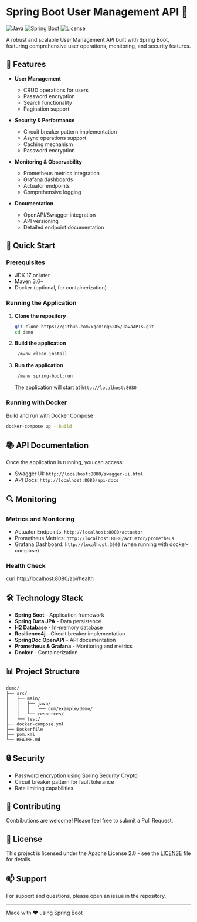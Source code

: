 # Spring Boot User Management API 🚀

[![Java](https://img.shields.io/badge/Java-17-orange.svg)](https://openjdk.java.net/projects/jdk/17/)
[![Spring Boot](https://img.shields.io/badge/Spring%20Boot-3.2.0-brightgreen.svg)](https://spring.io/projects/spring-boot)
[![License](https://img.shields.io/badge/License-Apache%202.0-blue.svg)](LICENSE)

A robust and scalable User Management API built with Spring Boot, featuring comprehensive user operations, monitoring, and security features.

## 🌟 Features

- **User Management**
  - CRUD operations for users
  - Password encryption
  - Search functionality
  - Pagination support

- **Security & Performance**
  - Circuit breaker pattern implementation
  - Async operations support
  - Caching mechanism
  - Password encryption

- **Monitoring & Observability**
  - Prometheus metrics integration
  - Grafana dashboards
  - Actuator endpoints
  - Comprehensive logging

- **Documentation**
  - OpenAPI/Swagger integration
  - API versioning
  - Detailed endpoint documentation

## 🚀 Quick Start

### Prerequisites

- JDK 17 or later
- Maven 3.6+
- Docker (optional, for containerization)

### Running the Application

1. **Clone the repository**
   ```bash
   git clone https://github.com/xgaming6285/JavaAPIs.git
   cd demo
   ```

2. **Build the application**
   ```bash
   ./mvnw clean install
   ```

3. **Run the application**
   ```bash
   ./mvnw spring-boot:run
   ```

   The application will start at `http://localhost:8080`

### Running with Docker

Build and run with Docker Compose
```bash
docker-compose up --build
```

## 📚 API Documentation

Once the application is running, you can access:

- Swagger UI: `http://localhost:8080/swagger-ui.html`
- API Docs: `http://localhost:8080/api-docs`

## 🔍 Monitoring

### Metrics and Monitoring

- Actuator Endpoints: `http://localhost:8080/actuator`
- Prometheus Metrics: `http://localhost:8080/actuator/prometheus`
- Grafana Dashboard: `http://localhost:3000` (when running with docker-compose)

### Health Check

curl http://localhost:8080/api/health

## 🛠️ Technology Stack

- **Spring Boot** - Application framework
- **Spring Data JPA** - Data persistence
- **H2 Database** - In-memory database
- **Resilience4j** - Circuit breaker implementation
- **SpringDoc OpenAPI** - API documentation
- **Prometheus & Grafana** - Monitoring and metrics
- **Docker** - Containerization

## 📊 Project Structure

```
demo/
├── src/
│   ├── main/
│   │   ├── java/
│   │   │   └── com/example/demo/
│   │   └── resources/
│   └── test/
├── docker-compose.yml
├── Dockerfile
├── pom.xml
└── README.md
```

## 🔒 Security

- Password encryption using Spring Security Crypto
- Circuit breaker pattern for fault tolerance
- Rate limiting capabilities

## 🤝 Contributing

Contributions are welcome! Please feel free to submit a Pull Request.

## 📝 License

This project is licensed under the Apache License 2.0 - see the [LICENSE](LICENSE) file for details.

## 📫 Support

For support and questions, please open an issue in the repository.

---

Made with ❤️ using Spring Boot

